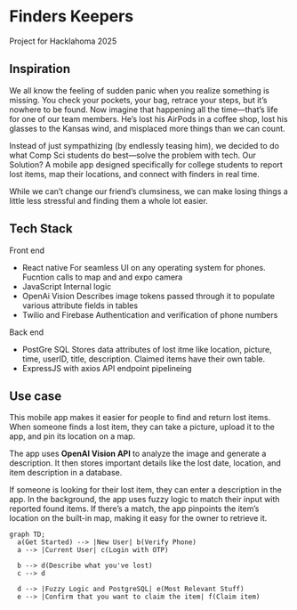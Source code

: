 # Finders Keepers
Project for Hacklahoma 2025

## Inspiration
We all know the feeling of sudden panic when you realize something is missing. You check your pockets, your bag, retrace your steps, but it’s nowhere to be found. Now imagine that happening all the time—that’s life for one of our team members. He’s lost his AirPods in a coffee shop, lost his glasses to the Kansas wind, and misplaced more things than we can count.

Instead of just sympathizing (by endlessly teasing him), we decided to do what Comp Sci students do best—solve the problem with tech. Our Solution? A mobile app designed specifically for college students to report lost items, map their locations, and connect with finders in real time.

While we can’t change our friend’s clumsiness, we can make losing things a little less stressful and finding them a whole lot easier.
## Tech Stack
Front end
  - React native
      For seamless UI on any operating system for phones. Fucntion calls to
      map and and expo camera
  - JavaScript
      Internal logic
  - OpenAi Vision
      Describes image tokens passed through it to populate various
      attribute fields in tables
  - Twilio and Firebase
      Authentication and verification of phone numbers

Back end
  - PostGre SQL
      Stores data attributes of lost itme like location, picture, time, userID, title, description. Claimed items
      have their own table.
  - ExpressJS with axios
      API endpoint pipelineing


## Use case
This mobile app makes it easier for people to find and return lost items. When someone finds a lost item, they can take a picture, upload it to the app, and pin its location on a map.

The app uses **OpenAI Vision API** to analyze the image and generate a description. It then stores important details like the lost date, location, and item description in a database.

If someone is looking for their lost item, they can enter a description in the app. In the background, the app uses fuzzy logic to match their input with reported found items. If there’s a match, the app pinpoints the item’s location on the built-in map, making it easy for the owner to retrieve it.



```mermaid
graph TD;
  a(Get Started) --> |New User| b(Verify Phone)
  a --> |Current User| c(Login with OTP)

  b --> d(Describe what you've lost)
  c --> d

  d --> |Fuzzy Logic and PostgreSQL| e(Most Relevant Stuff)
  e --> |Confirm that you want to claim the item| f(Claim item)
```

